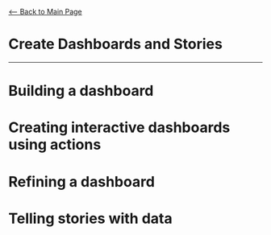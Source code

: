 [<-- Back to Main Page](README.md)
# Create Dashboards and Stories
<hr>

# Building a dashboard<a name="1"></a>
# Creating interactive dashboards using actions<a name="2"></a>
# Refining a dashboard<a name="3"></a>
# Telling stories with data<a name="4"></a>
